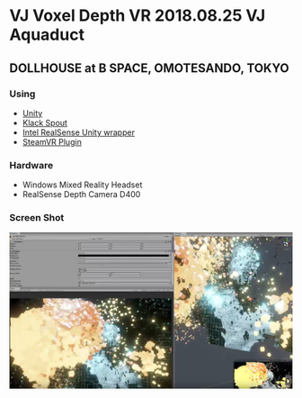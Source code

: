 # VJ Voxel Depth VR 2018.08.25 VJ Aquaduct

## DOLLHOUSE at B SPACE, OMOTESANDO, TOKYO

### Using

- [Unity](https://unity3d.com/)
- [Klack Spout](https://github.com/keijiro/KlakSpout)
- [Intel RealSense Unity wrapper](https://github.com/IntelRealSense/librealsense/tree/master/wrappers/unity)
- [SteamVR Plugin](https://assetstore.unity.com/packages/templates/systems/steamvr-plugin-32647)

### Hardware

- Windows Mixed Reality Headset
- RealSense Depth Camera D400

### Screen Shot

[![unity](img.png)](https://youtu.be/r6qXq082iH4)
